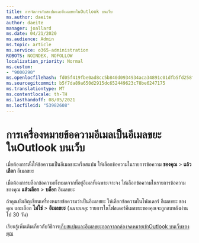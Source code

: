 ```yaml
---
title: การจัดการกับสแปมและอีเมลขยะในOutlook บนเว็บ
ms.author: daeite
author: daeite
manager: joallard
ms.date: 04/21/2020
ms.audience: Admin
ms.topic: article
ms.service: o365-administration
ROBOTS: NOINDEX, NOFOLLOW
localization_priority: Normal
ms.custom:
- "9000290"
ms.openlocfilehash: fd05f419fbe0ad8cc5b840d0934934aca34891c01dfb5fd258f9deba3e63ec0f
ms.sourcegitcommit: b5f7da89a650d2915dc652449623c78be6247175
ms.translationtype: MT
ms.contentlocale: th-TH
ms.lasthandoff: 08/05/2021
ms.locfileid: "53982608"
---
```

# <a name="mark-email-messages-as-junk-in-outlook-on-the-web"></a>การเครื่องหมายข้อความอีเมลเป็นอีเมลขยะในOutlook บนเว็บ

เมื่อต้องการตั้งให้ข้อความเป็นอีเมลขยะหรือสแปม ให้เลือกข้อความในรายการข้อความ **ของคุณ**  >  **แล้วเลือก** อีเมลขยะ

เมื่อต้องการบล็อกข้อความทั้งหมดจากที่อยู่อีเมลที่เฉพาะเจาะจง ให้เลือกข้อความในรายการข้อความของคุณ **แล้วเลือก**  >  **บล็อก** อีเมลขยะ

ถ้าคุณบังเอิญเขียนเครื่องหมายข้อความว่าเป็นอีเมลขยะ ให้เลือกข้อความในโฟลเดอร์ อีเมลขยะ ของคุณ และเลือก **ไม่ใช่**  >  **อีเมลขยะ** (*หมายเหตุ:* รายการในโฟลเดอร์อีเมลขยะของคุณจะถูกลบหลังผ่านไป 30 วัน)

เรียนรู้เพิ่มเติมเกี่ยวกับวิธีการ[เก็บสแปมและอีเมลขยะออกจากกล่องจดหมายเข้าOutlook บนเว็บของคุณ](https://support.office.com/article/db786e79-54e2-40cc-904f-d89d57b7f41d)
